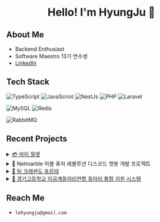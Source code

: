 <h1 align="center">Hello! I'm HyungJu 🥺</h1>

## About Me

- Backend Enthusiast
- Software Maestro 13기 연수생
- [LinkedIn](https://www.linkedin.com/in/%ED%98%95%EC%A3%BC-%EC%84%B1-3a72b6213/)

## Tech Stack
![TypeScript](https://img.shields.io/badge/TypeScript-007aac?style=for-the-badge&logo=typescript&logoColor=white) 
![JavaScriot](https://img.shields.io/badge/JavaScript-f0db4f?style=for-the-badge&logo=javascript&logoColor=323330) 
![NestJs](https://img.shields.io/badge/NestJs-e0234e?style=for-the-badge&logo=nestjs&logoColor=white) 
![PHP](https://img.shields.io/badge/PHP-47448a?style=for-the-badge&logo=php&logoColor=white) 
![Laravel](https://img.shields.io/badge/Laravel-fb503b?style=for-the-badge&logo=laravel&logoColor=white) 

![MySQL](https://img.shields.io/badge/MySQL-00758f?style=for-the-badge&logo=mysql&logoColor=white) 
![Redis](https://img.shields.io/badge/Redis-d82c20?style=for-the-badge&logo=redis&logoColor=white) 

![RabbitMQ](https://img.shields.io/badge/RabbitMQ-ff6600?style=for-the-badge&logo=rabbitmq&logoColor=white) 

## Recent Projects
<details>
  <summary>
    <a href="https://mywallets.xyz">💳 마이 월렛</a>
</summary>
<pre>
Apple Wallet에 간편하게 멤버십 카드를 등록할 수 있도록 하는 웹 서비스, myWallets 프로젝트의 백엔드를 개발했습니다.
  
- 실제 운영 가능한 백엔드 애플리케이션을 개발
- Excel Export 기능 개발
- Apple Wallet 서버와의 연동 기능을 구현
- 이메일을 전송하고 Retention 측정을 담당하는 메일 서비스를 개발 </pre>

</details>

<details>
  <summary>
    🦖 Netmarble 마블 퓨처 레볼루션 디스코드 챗봇 개발 프로젝트
</summary>
  <pre>
RabbitMQ 메시징큐와 NestJS로 일일 5만명 이상의 사용자 요청을 빠짐 없이 처리하는 챗봇 개발 프로젝트에 참여했습니다.
  
- Python 기반 개발 환경이 지배적인 디스코드 봇 생태계에서 NestJS를 사용해 디스코드 챗봇을 개발
- RabbitMQ를 사용한 대용량 트래픽 처리를 위한 디스코드 봇 아키텍쳐 설계
- Facebook, Youtube를 비롯한 소셜 미디어 게시글 미러링 기능 개발
- 고객사에서 봇의 다양한 설정을 변경할 수 있도록 하는 Web Panel 백엔드 개발
- DB에 적재되어 있는 다양한 데이터를 XLSX 포맷으로 내보낼 수 있도록 하는 기능 개발
- Redis를 사용한 상태 관리 도입</pre>
</details>

<details>
  <summary>
    <a href="https://crsd.team">👾 팀 크레센도 포르테</a>
</summary>
  <pre>50만명 이상의 사용자가 즐기고 있는 디스코드 챗봇을 만드는 팀 크레센도에서 결제 기능을 담당하는 FORTE 프로젝트에 참여했습니다.
  
- 2020.07 ~ 2021.05 팀 크레센도 FORTE 부서장으로 활동하며 Laravel 기반의 FORTE 프로젝트를 개발, 유지보수
- Unit Test를 통해 PG사와의 연동 로직을 테스트 하는 코드를 작성
- 보다 쉽고 빠르게 대량으로 보상을 지급하기 위한 쿠폰 서비스 개발에 참여</pre>
</details>

<details>
  <summary>
    <a href="https://kyunggi.club">🚌 경기고등학교 이공계동아리연합 동아리 통합 지원 시스템 </a>
</summary>
</details>


## Reach Me
- `lehyungju@gmail.com`

